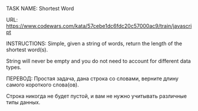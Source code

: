 TASK NAME: Shortest Word

URL: https://www.codewars.com/kata/57cebe1dc6fdc20c57000ac9/train/javascript

INSTRUCTIONS:
Simple, given a string of words, return the length of the shortest word(s).

String will never be empty and you do not need to account for different data types.

ПЕРЕВОД: Простая задача, дана строка со словами, верните длину самого короткого слова(ов).

Строка никогда не будет пустой, и вам не нужно учитывать различные типы данных.
